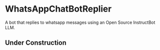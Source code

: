 # WhatsAppChatBotReplier
A bot that replies to whatsapp messages using an Open Source InstructBot LLM.

## Under Construction
